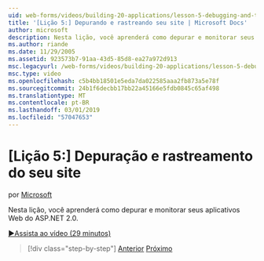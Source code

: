 ```yaml
---
uid: web-forms/videos/building-20-applications/lesson-5-debugging-and-tracing-your-website
title: '[Lição 5:] Depurando e rastreando seu site | Microsoft Docs'
author: microsoft
description: Nesta lição, você aprenderá como depurar e monitorar seus aplicativos Web do ASP.NET 2.0.
ms.author: riande
ms.date: 11/29/2005
ms.assetid: 923573b7-91aa-43d5-85d8-ea27a972d913
msc.legacyurl: /web-forms/videos/building-20-applications/lesson-5-debugging-and-tracing-your-website
msc.type: video
ms.openlocfilehash: c5b4bb18501e5eda7da022585aaa2fb873a5e78f
ms.sourcegitcommit: 24b1f6decbb17bb22a45166e5fdb0845c65af498
ms.translationtype: MT
ms.contentlocale: pt-BR
ms.lasthandoff: 03/01/2019
ms.locfileid: "57047653"
---
```

<a name="lesson-5-debugging-and-tracing-your-website"></a>[Lição 5:] Depuração e rastreamento do seu site
====================
por [Microsoft](https://github.com/microsoft)

Nesta lição, você aprenderá como depurar e monitorar seus aplicativos Web do ASP.NET 2.0.

[&#9654;Assista ao vídeo (29 minutos)](https://channel9.msdn.com/Blogs/ASP-NET-Site-Videos/lesson-5-debugging-and-tracing-your-website)

> [!div class="step-by-step"]
> [Anterior](lesson-4-understanding-web-application-state.md)
> [Próximo](lesson-6-working-with-stylesheets-and-master-pages.md)
